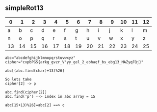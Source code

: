 ## simpleRot13


|0 | 1 | 2 | 3 | 4 | 5  |6  |7  |8  |9  |10 |11 |12| 
|----|----|----|----|----|----|----|----|----|----|----|----|----|
|a | b | c | d | e | f  |g  |h  |i  |j  |k  |l  |m|
|n | o | p | q | r | s  |t  |u  |v  |w  |x  |y  |z|
|13| 14| 15| 16| 17| 18 |19 |20 |21 |22 |23 |24 |25| 

```
abc="abcdefghijklmnopqrstuvwxyz"
cipher="cvpbPGS{arkg_gvzr_V'yy_gel_2_ebhaqf_bs_ebg13_MAZyqFQj}"
```

 ```
 abc[(abc.find(char)+13)%26]
 
 So lets take
cipher[2] -> p
 
 abc.find(cipher[2])
 abc.find('p') --> index in abc array = 15

 abc[15+13)%26]=abc[2] ==> c
 
 

```
